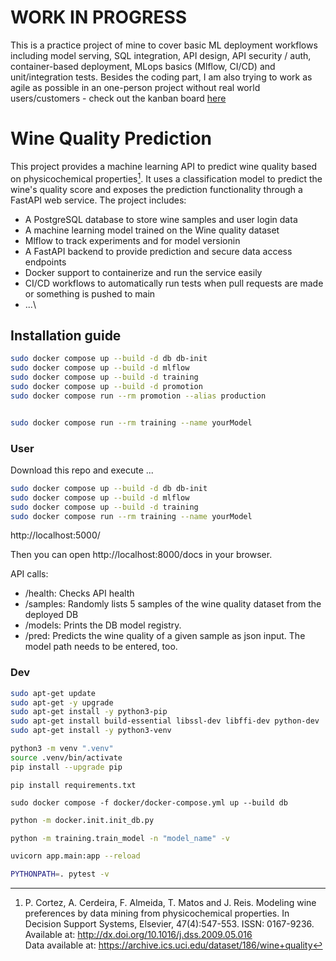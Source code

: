 # WORK IN PROGRESS
This is a practice project of mine to cover basic ML deployment workflows including model serving, SQL integration, API design, API security / auth, container-based deployment, MLops basics (Mlflow, CI/CD) and unit/integration tests. Besides the coding part, I am also trying to work as agile as possible in an one-person project without real world users/customers - check out the kanban board [here](https://github.com/users/jan94z/projects/3)


# Wine Quality Prediction
This project provides a machine learning API to predict wine quality based on physicochemical properties[^1]. It uses a classification model to predict the wine's quality score and exposes the prediction functionality through a FastAPI web service. 
The project includes:
* A PostgreSQL database to store wine samples and user login data
* A machine learning model trained on the Wine quality dataset
* Mlflow to track experiments and for model versionin 
* A FastAPI backend to provide prediction and secure data access endpoints
* Docker support to containerize and run the service easily
* CI/CD workflows to automatically run tests when pull requests are made or something is pushed to main
* ...\

## Installation guide
```bash
sudo docker compose up --build -d db db-init
sudo docker compose up --build -d mlflow
sudo docker compose up --build -d training
sudo docker compose up --build -d promotion
sudo docker compose run --rm promotion --alias production


sudo docker compose run --rm training --name yourModel
```



### User
Download this repo and execute ...
```bash
sudo docker compose up --build -d db db-init
sudo docker compose up --build -d mlflow
sudo docker compose up --build -d training
sudo docker compose run --rm training --name yourModel
```


http://localhost:5000/

Then you can open http://localhost:8000/docs in your browser. 

API calls:
* /health: Checks API health
* /samples: Randomly lists 5 samples of the wine quality dataset from the deployed DB
* /models: Prints the DB model registry.
*  /pred: Predicts the wine quality of a given sample as json input. The model path needs to be entered, too.


### Dev
```bash
sudo apt-get update
sudo apt-get -y upgrade
sudo apt-get install -y python3-pip
sudo apt-get install build-essential libssl-dev libffi-dev python-dev
sudo apt-get install -y python3-venv
```
```bash
python3 -m venv ".venv"
source .venv/bin/activate
pip install --upgrade pip
```
```basb
pip install requirements.txt
```
```basb
sudo docker compose -f docker/docker-compose.yml up --build db
```
```bash
python -m docker.init.init_db.py
```
```bash
python -m training.train_model -n "model_name" -v
```
```bash
uvicorn app.main:app --reload
```

```bash
PYTHONPATH=. pytest -v
```

[^1]:P. Cortez, A. Cerdeira, F. Almeida, T. Matos and J. Reis. 
Modeling wine preferences by data mining from physicochemical properties.
In Decision Support Systems, Elsevier, 47(4):547-553. ISSN: 0167-9236.\
Available at: http://dx.doi.org/10.1016/j.dss.2009.05.016 \
Data available at: https://archive.ics.uci.edu/dataset/186/wine+quality

